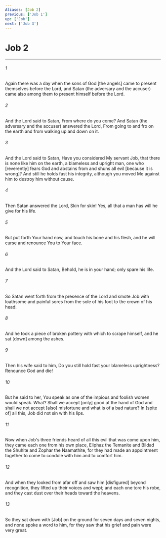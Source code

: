 ```yaml
---
Aliases: [Job 2]
previous: ['Job 1']
up: ['Job']
next: ['Job 3']
---
```

# Job 2

***


###### 1 


Again there was a day when the sons of God [the angels] came to present themselves before the Lord, and Satan (the adversary and the accuser) came also among them to present himself before the Lord. 


###### 2 


And the Lord said to Satan, From where do you come? And Satan (the adversary and the accuser) answered the Lord, From going to and fro on the earth and from walking up and down on it. 


###### 3 


And the Lord said to Satan, Have you considered My servant Job, that there is none like him on the earth, a blameless and upright man, one who [reverently] fears God and abstains from and shuns all evil [because it is wrong]? And still he holds fast his integrity, although you moved Me against him to destroy him without cause. 


###### 4 


Then Satan answered the Lord, Skin for skin! Yes, all that a man has will he give for his life. 


###### 5 


But put forth Your hand now, and touch his bone and his flesh, and he will curse and renounce You to Your face. 


###### 6 


And the Lord said to Satan, Behold, he is in your hand; only spare his life. 


###### 7 


So Satan went forth from the presence of the Lord and smote Job with loathsome and painful sores from the sole of his foot to the crown of his head. 


###### 8 


And he took a piece of broken pottery with which to scrape himself, and he sat [down] among the ashes. 


###### 9 


Then his wife said to him, Do you still hold fast your blameless uprightness? Renounce God and die! 


###### 10 


But he said to her, You speak as one of the impious and foolish women would speak. What? Shall we accept [only] good at the hand of God and shall we not accept [also] misfortune and what is of a bad nature? In [spite of] all this, Job did not sin with his lips. 


###### 11 


Now when Job's three friends heard of all this evil that was come upon him, they came each one from his own place, Eliphaz the Temanite and Bildad the Shuhite and Zophar the Naamathite, for they had made an appointment together to come to condole with him and to comfort him. 


###### 12 


And when they looked from afar off and saw him [disfigured] beyond recognition, they lifted up their voices and wept; and each one tore his robe, and they cast dust over their heads toward the heavens. 


###### 13 


So they sat down with [Job] on the ground for seven days and seven nights, and none spoke a word to him, for they saw that his grief and pain were very great.
